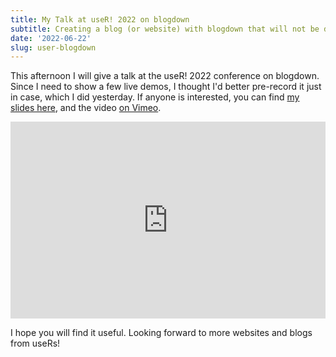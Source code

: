 ```yaml
---
title: My Talk at useR! 2022 on blogdown
subtitle: Creating a blog (or website) with blogdown that will not be down
date: '2022-06-22'
slug: user-blogdown
---
```


This afternoon I will give a talk at the useR! 2022 conference on blogdown.
Since I need to show a few live demos, I thought I'd better pre-record it just
in case, which I did yesterday. If anyone is interested, you can find [my slides
here](https://slides.yihui.org/2022-useR-blogdown.html), and the video [on
Vimeo](https://vimeo.com/722781853).

<div style="padding:62.5% 0 0 0;position:relative;"><iframe src="https://player.vimeo.com/video/722781853?h=dce631ca60" style="position:absolute;top:0;left:0;width:100%;height:100%;" frameborder="0" allow="autoplay; fullscreen; picture-in-picture" allowfullscreen></iframe></div>

<script src="https://player.vimeo.com/api/player.js"></script>

I hope you will find it useful. Looking forward to more websites and blogs from
useRs!
